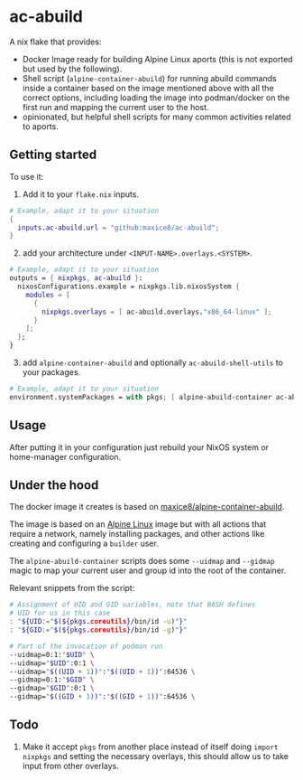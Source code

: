 # ac-abuild

A nix flake that provides:

- Docker Image ready for building Alpine Linux aports (this is not exported but used by the following).
- Shell script (`alpine-container-abuild`) for running abuild commands inside a container based on the image mentioned above with all the correct options, including loading the image into podman/docker on the first run and mapping the current user to the host.
- opinionated, but helpful shell scripts for many common activities related to aports.

## Getting started

To use it:

1. Add it to your `flake.nix` inputs.

```nix
# Example, adapt it to your situation
{
  inputs.ac-abuild.url = "github:maxice8/ac-abuild";
}
```

2. add your architecture under `<INPUT-NAME>.overlays.<SYSTEM>`.

```nix
# Example, adapt it to your situation
outputs = { nixpkgs, ac-abuild }:
  nixosConfigurations.example = nixpkgs.lib.nixosSystem {
    modules = [
      {
        nixpkgs.overlays = [ ac-abuild.overlays."x86_64-linux" ];
      }
    ];
  };
}
```

3. add `alpine-container-abuild` and optionally `ac-abuild-shell-utils` to your packages.

```nix
# Example, adapt it to your situation
environment.systemPackages = with pkgs; [ alpine-abuild-container ac-abuild-shell-utils ];
```

## Usage

After putting it in your configuration just rebuild your NixOS system or home-manager configuration.

## Under the hood

The docker image it creates is based on [maxice8/alpine-container-abuild](https://hub.docker.com/repository/docker/maxice8/alpine-container-abuild/).

The image is based on an [Alpine Linux](https://alpinelinux.org) image but with all actions that require a network, namely installing packages, and other actions like creating and configuring a `builder` user.

The `alpine-abuild-container` scripts does some `--uidmap` and `--gidmap` magic to map your current user and group id into the root of the container.

Relevant snippets from the script:

```sh
# Assignment of UID and GID variables, note that BASH defines
# UID for us in this case
: "${UID:="$(${pkgs.coreutils}/bin/id -u)"}"
: "${GID:="$(${pkgs.coreutils}/bin/id -g)"}"

# Part of the invocation of podman run
--uidmap=0:1:"$UID" \
--uidmap="$UID":0:1 \
--uidmap="$((UID + 1))":"$((UID + 1))":64536 \
--gidmap=0:1:"$GID" \
--gidmap="$GID":0:1 \
--gidmap="$((GID + 1))":"$((GID + 1))":64536 \
```

## Todo

1. Make it accept `pkgs` from another place instead of itself doing `import nixpkgs` and setting the necessary overlays, this should allow us to take input from other overlays.
